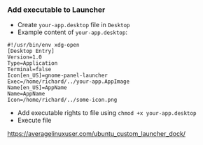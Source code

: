 ### Add executable to Launcher

* Create `your-app.desktop` file in `Desktop`
* Example content of `your-app.desktop`:

```
#!/usr/bin/env xdg-open
[Desktop Entry]
Version=1.0
Type=Application
Terminal=false
Icon[en_US]=gnome-panel-launcher
Exec=/home/richard/../your-app.AppImage
Name[en_US]=AppName
Name=AppName
Icon=/home/richard/../some-icon.png
```

* Add executable rights to file using `chmod +x your-app.desktop`
* Execute file

https://averagelinuxuser.com/ubuntu_custom_launcher_dock/

